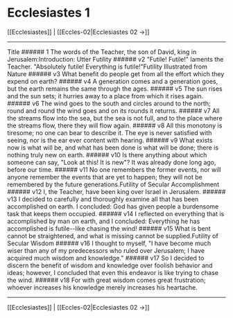 # Ecclesiastes 1

[[Ecclesiastes]] | [[Eccles-02|Ecclesiastes 02 →]]
***

Title ###### 1 The words of the Teacher, the son of David, king in Jerusalem:Introduction: Utter Futility ###### v2 "Futile! Futile!" laments the Teacher. "Absolutely futile! Everything is futile!"Futility Illustrated from Nature ###### v3 What benefit do people get from all the effort which they expend on earth? ###### v4 A generation comes and a generation goes, but the earth remains the same through the ages. ###### v5 The sun rises and the sun sets; it hurries away to a place from which it rises again. ###### v6 The wind goes to the south and circles around to the north; round and round the wind goes and on its rounds it returns. ###### v7 All the streams flow into the sea, but the sea is not full, and to the place where the streams flow, there they will flow again. ###### v8 All this monotony is tiresome; no one can bear to describe it. The eye is never satisfied with seeing, nor is the ear ever content with hearing. ###### v9 What exists now is what will be, and what has been done is what will be done; there is nothing truly new on earth. ###### v10 Is there anything about which someone can say, "Look at this! It is new"? It was already done long ago, before our time. ###### v11 No one remembers the former events, nor will anyone remember the events that are yet to happen; they will not be remembered by the future generations.Futility of Secular Accomplishment ###### v12 I, the Teacher, have been king over Israel in Jerusalem. ###### v13 I decided to carefully and thoroughly examine all that has been accomplished on earth. I concluded: God has given people a burdensome task that keeps them occupied. ###### v14 I reflected on everything that is accomplished by man on earth, and I concluded: Everything he has accomplished is futile--like chasing the wind! ###### v15 What is bent cannot be straightened, and what is missing cannot be supplied.Futility of Secular Wisdom ###### v16 I thought to myself, "I have become much wiser than any of my predecessors who ruled over Jerusalem; I have acquired much wisdom and knowledge." ###### v17 So I decided to discern the benefit of wisdom and knowledge over foolish behavior and ideas; however, I concluded that even this endeavor is like trying to chase the wind. ###### v18 For with great wisdom comes great frustration; whoever increases his knowledge merely increases his heartache.

***
[[Ecclesiastes]] | [[Eccles-02|Ecclesiastes 02 →]]
